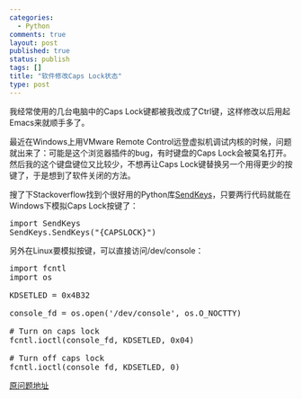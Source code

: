 ```yaml
--- 
categories: 
  - Python
comments: true
layout: post
published: true
status: publish
tags: []
title: "软件修改Caps Lock状态"
type: post
---
```

我经常使用的几台电脑中的Caps Lock键都被我改成了Ctrl键，这样修改以后用起Emacs来就顺手多了。

最近在Windows上用VMware Remote Control远登虚拟机调试内核的时候，问题就出来了：可能是这个浏览器插件的bug，有时键盘的Caps Lock会被莫名打开。然后我的这个键盘键位又比较少，不想再让Caps Lock键替换另一个用得更少的按键了，于是想到了软件关闭的方法。

搜了下Stackoverflow找到个很好用的Python库<a href="http://www.rutherfurd.net/python/sendkeys/">SendKeys</a>，只要两行代码就能在Windows下模拟Caps Lock按键了：
<pre>import SendKeys
SendKeys.SendKeys("{CAPSLOCK}")</pre>
另外在Linux要模拟按键，可以直接访问/dev/console：
<pre>import fcntl
import os

KDSETLED = 0x4B32

console_fd = os.open('/dev/console', os.O_NOCTTY)

# Turn on caps lock
fcntl.ioctl(console_fd, KDSETLED, 0x04)

# Turn off caps lock
fcntl.ioctl(console_fd, KDSETLED, 0)</pre>
<a href="http://stackoverflow.com/questions/2171408/how-to-change-caps-lock-status-without-key-press">原问题地址</a>
